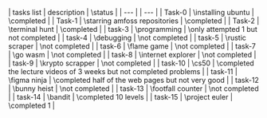| tasks list |   description                  |  \status                                                               |
| ---        |                                | ---                                                                   |
| Task-0     |  \installing ubuntu            |  \completed                                                            |
| Task-1     |  \starring amfoss repositories |  \completed                                                            |
| Task-2     |  \terminal hunt                |  \completed                                                            |
| task-3     |  \programming                  |  \only attempted 1 but not completed                                   |
| task-4     |  \debugging                    |  \not completed                                                        |
| task-5     |  \rustic scraper               |  \not completed                                                        |
| task-6     |  \flame game                   |  \not completed                                                        |
| task-7     |  \go wasm                      |  \not completed                                                        |
| task-8     |  \internet explorer            |  \not completed                                                        |
| task-9     |  \krypto scrapper              |  \not completed                                                        |
| task-10    |  \cs50                         |  \completed the lecture videos of 3 weeks but not completed problems   |
| task-11    |  \figma ninja                  |  \completed half of the web pages but not very good                    |
| task-12    |  \bunny heist                  |  \not completed                                                        |
| task-13    |  \footfall counter             |  \not completed                                                        |
| task-14    |  \bandit                       |  \completed 10   levels                                                |
| task-15    |  \project euler                |  \completed 1                                                          |
